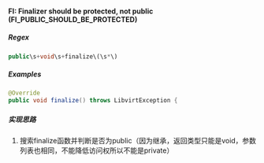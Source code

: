 #### FI: Finalizer should be protected, not public (FI_PUBLIC_SHOULD_BE_PROTECTED)

##### Regex

```php
public\s+void\s+finalize\(\s*\) 
```

##### Examples

```java
@Override
public void finalize() throws LibvirtException {
```
##### 实现思路
1. 搜索finalize函数并判断是否为public（因为继承，返回类型只能是void，参数列表也相同，不能降低访问权所以不能是private）